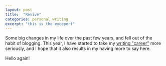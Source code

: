 ```yaml
---
layout: post
title:  "Revive"
categories: personal writing
excerpt: "this is the excepert"
---
```


Some big changes in my life over the past few years, and fell out of the habit of blogging.  This year, I have started to take my [writing "career"](/writing) more seriously, and I hope that it also results in my having more to say here.

Hello again!